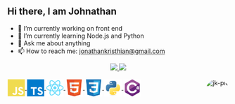 ## Hi there, I am Johnathan 



- 🔭 I’m currently working on front end 
- 🌱 I’m currently learning Node.js and Python
- 💬 Ask me about anything
- 📫 How to reach me: jonathankristhian@gmail.com 




<div align="center">
  <a href="https://github.com/johnkrist">
  <img height="180em" src="https://github-readme-stats.vercel.app/api?username=johnkrist&show_icons=true&theme=dracula&include_all_commits=true&count_private=true"/>
  <img height="180em" src="https://github-readme-stats.vercel.app/api/top-langs/?username=johnkrist&layout=compact&langs_count=7&theme=dracula"/>
</div>
<div style="display: inline_block"><br>
  <img align="center" alt="jk-Js" height="40" width="40" src="https://raw.githubusercontent.com/devicons/devicon/master/icons/javascript/javascript-plain.svg">
  <img align="center" alt="jk-Ts" height="40" width="40" src="https://raw.githubusercontent.com/devicons/devicon/master/icons/typescript/typescript-plain.svg">
  <img align="center" alt="jk-React" height="40" width="40" src="https://raw.githubusercontent.com/devicons/devicon/master/icons/react/react-original.svg">
  <img align="center" alt="jk-HTML" height="40" width="40" src="https://raw.githubusercontent.com/devicons/devicon/master/icons/html5/html5-original.svg">
  <img align="center" alt="jk-CSS" height="40" width="40" src="https://raw.githubusercontent.com/devicons/devicon/master/icons/css3/css3-original.svg">
  <img align="center" alt="jk-Python" height="40" width="40" src="https://raw.githubusercontent.com/devicons/devicon/master/icons/python/python-original.svg">
  <img align="center" alt="jk-Csharp" height="40" width="40" src="https://raw.githubusercontent.com/devicons/devicon/master/icons/csharp/csharp-original.svg">
  <img align="right" alt="jk-pic" height="150" style="border-radius:50px;" src="https://media.discordapp.net/attachments/639956127056134178/890373478988013628/Publicacoes_Instagram_1_1.png?width=676&height=676">
</div>

